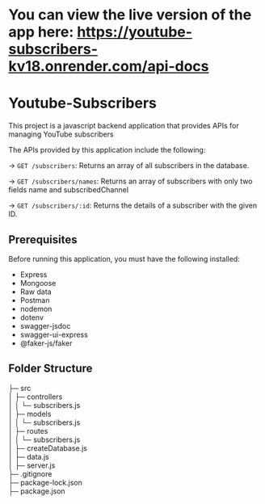 # You can view the live version of the app here:  https://youtube-subscribers-kv18.onrender.com/api-docs


# Youtube-Subscribers

This project is a javascript backend application that provides APIs for managing YouTube subscribers

The APIs provided by this application include the following:

-> `GET /subscribers`: Returns an array of all subscribers in the database.

-> `GET /subscribers/names`: Returns an array of subscribers with only two fields name and subscribedChannel

-> `GET /subscribers/:id`: Returns the details of a subscriber with the given ID.

## Prerequisites

Before running this application, you must have the following installed:

- Express
- Mongoose
- Raw data
- Postman
- nodemon
- dotenv
- swagger-jsdoc
- swagger-ui-express
- @faker-js/faker

## Folder Structure

├─ src  
│ ├─ controllers  
│ │ └─ subscribers.js  
│ ├─ models  
│ │ └─ subscribers.js  
│ ├─ routes  
│ │ └─ subscribers.js  
│ ├─ createDatabase.js  
│ ├─ data.js  
│ ├─ server.js  
├─ .gitignore  
├─ package-lock.json  
├─ package.json              





